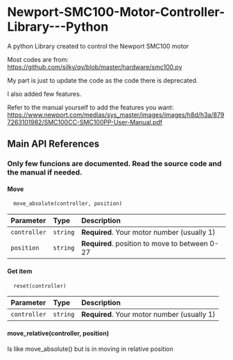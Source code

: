 # Newport-SMC100-Motor-Controller-Library---Python
A python Library created to control the Newport SMC100 motor 




Most codes are from:
https://github.com/silky/qy/blob/master/hardware/smc100.py

My part is just to update the code as the code there is deprecated.

I also added few features.

Refer to the manual yourself to add the features you want:
https://www.newport.com/medias/sys_master/images/images/h8d/h3a/8797263101982/SMC100CC-SMC100PP-User-Manual.pdf
## Main API References
### Only few funcions are documented. Read the source code and the manual if needed.

#### Move

```python
  move_absolute(controller, position)
```

| Parameter | Type     | Description                |
| :-------- | :------- | :------------------------- |
|`controller` | `string` | **Required**. Your motor number (usually 1) |
| `position ` | `string` | **Required**. position to move to between 0-27|

#### Get item

```python
  reset(controller)
```

| Parameter | Type     | Description                       |
| :-------- | :------- | :-------------------------------- |
| `controller`      | `string` | **Required**. Your motor number (usually 1) |

#### move_relative(controller, position)

Is like move_absolute() but is in moving in relative position

